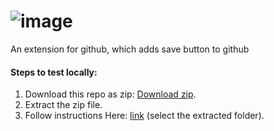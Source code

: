 # ![image](https://user-images.githubusercontent.com/43115551/136692532-c4b77b59-e7de-461d-89b3-a45a36a02203.png)

An extension for github, which adds save button to github

#### Steps to test locally: 
1. Download this repo as zip: [Download zip](https://github.com/vj-abishek/saved/archive/main.zip).
1. Extract the zip file.
1. Follow instructions Here: [link](https://webkul.com/blog/how-to-install-the-unpacked-extension-in-chrome/) (select the extracted folder).

